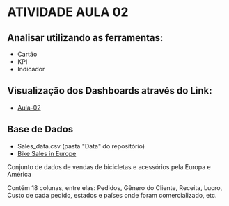# ATIVIDADE AULA 02## Analisar utilizando as ferramentas:- Cartão- KPI- Indicador ## Visualização dos Dashboards através do Link:- [Aula-02](https://app.powerbi.com/view?r=eyJrIjoiYmRlZjMwMGItM2RmZi00Mjg2LThjODItODQ2OTQ4MTVkMzg3IiwidCI6IjBkZjE5YTliLTgyMDItNDA3ZC04ZDQ3LWFiMGZkOTJiYmJmMiJ9)## Base de Dados- Sales_data.csv (pasta "Data" do repositório)- [Bike Sales in Europe ](https://www.kaggle.com/datasets/sadiqshah/bike-sales-in-europe)Conjunto de dados de vendas de bicicletas e acessórios pela Europa e AméricaContém 18 colunas, entre elas: Pedidos, Gênero do Cliente, Receita, Lucro, Custo de cada pedido, estados e países onde foram comercializado, etc.